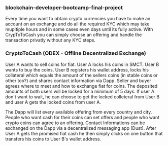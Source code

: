 ### blockchain-developer-bootcamp-final-project

Every time you want to obtain crypto currencies you have to make an account on an exchange and do all the required KYC which may take mupltiple hours and in some cases even days until its fully active. With CrypToToCash you can simply choose an offering and handle the transaction privatly without any KYC steps.

### CryptoToCash (ODEX - Offline Decentralized Exchange)

User A wants to sell coins for fiat. User A locks his coins in SMCT. User B wants to buy the coins. User B registers his wallet address, locks his collateral which equals the amount of the sellers coins (in stable coins or other too?) and shares contact information via Dapp. Seller and buyer agrees where to meet and how to exchange fiat for coins. The deposited amounts of both users will be locked for a minimum of 5 days. If user A don't want to wait, he can choose to get the locked colleteral from User B and user A gets the locked coins from user A. 


The Dapp will list every available offering from every country and city. People who want cash for their coins can set offers and people who want crypto coins can agree to an offering. Contact Informations can be exchanged on the Dapp via a decentralized messaging app (Dust). After User A gets the promised fiat cash he then simply clicks on one button that transfers his coins to User B's wallet address.

